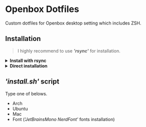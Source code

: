 # Openbox Dotfiles

Custom dotfiles for Openbox desktop setting which includes ZSH.

## Installation

> I highly recommend to use ***'rsync'*** for installation.

<details>
<summary><b>Install with rsync</b></summary>

#### Clone the repository to *'~/Documents'* and install with rsync.

```bash
git clone https://github.com/aruyu/openbox-dotfiles.git ~/Documents/openbox-dotfiles/
```

> Use rsync to sync the dotfiles.

```bash
rsync -avxHAXP --exclude={'.*','tools','LICENSE','*.md'} ~/Documents/openbox-dotfiles/* ~/.config/
```

> Run *'install.sh'* to install essentials.

``` bash
bash ~/Documents/openbox-dotfiles/tools/install_themes.sh
bash ~/Documents/openbox-dotfiles/tools/install_zsh.sh
```

</details>

<details>
<summary><b>Direct installation</b></summary>

#### Clone the repository to *'~/.config'* directly.

```bash
git clone https://github.com/aruyu/openbox-dotfiles.git ~/.config
```

> Run *'install.sh'* to install essentials.

```bash
bash ~/.config/tools/install_themes.sh
bash ~/.config/tools/install_zsh.sh
```

</details>

## *'install.sh'* script

Type one of belows.

- Arch
- Ubuntu
- Mac
- Font (*'JetBrainsMono NerdFont'* fonts installation)
